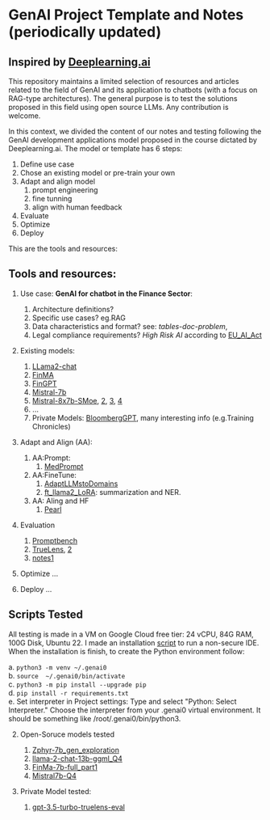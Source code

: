 # GenAI Project Template and Notes (periodically updated)

## Inspired by [Deeplearning.ai](https://www.deeplearning.ai/courses/generative-ai-with-llms/)

This repository maintains a limited selection of resources and articles related to the field of GenAI and its application to chatbots (with a focus on RAG-type architectures). The general purpose is to test the solutions proposed in this field using open source LLMs. Any contribution is welcome.    

In this context, we divided the content of our notes and testing following the GenAI development applications model proposed in the course dictated by Deeplearning.ai. The model or template has 6 steps: 

1. Define use case
2. Chose an existing model or pre-train your own
3. Adapt and align model
   1. prompt engineering
   2. fine tunning
   3. align with human feedback
4. Evaluate
5. Optimize
6. Deploy

This are the tools and resources: 

## Tools and resources:
  
1. Use case: **GenAI for chatbot in the Finance Sector**:
   1. Architecture definitions?
   2. Specific use cases? eg.RAG 
   3. Data characteristics and format? see: *tables-doc-problem*, 
   4. Legal compliance requirements? *High Risk AI* according to [EU_AI_Act](https://artificialintelligenceact.com/)
   
2. Existing models:
   1. [LLama2-chat](https://huggingface.co/meta-llama/Llama-2-7b-chat-hf)  
   2. [FinMA](https://huggingface.co/ChanceFocus/finma-7b-full)
   3. [FinGPT](https://huggingface.co/FinGPT)
   4. [Mistral-7b](https://huggingface.co/docs/transformers/main/model_doc/mistral)
   5. [Mistral-8x7b-SMoe](https://huggingface.co/mistralai/Mixtral-8x7B-Instruct-v0.1), [2](https://huggingface.co/blog/mixtral), [3](https://arxiv.org/abs/2101.03961), [4](https://arxiv.org/pdf/2305.14705.pdf)      
   6. ...
   7. Private Models: [BloombergGPT](https://arxiv.org/abs/2303.17564), many interesting info (e.g.Training Chronicles)  

3. Adapt and Align (AA):  
   1. AA:Prompt:    
      1. [MedPrompt](https://arxiv.org/abs/2311.16452)    
   2. AA:FineTune:   
      1. [AdaptLLMstoDomains](https://huggingface.co/AdaptLLM/finance-LLM)
      2. [ft_llama2_LoRA](https://arxiv.org/abs/2308.13032): summarization and NER.
   3. AA: Aling and HF    
      1. [Pearl](https://pearlagent.github.io/)

4. Evaluation
   1. [Promptbench](https://promptbench.readthedocs.io/en/latest/examples/basic.html)
   2. [TrueLens](https://www.trulens.org/), [2](https://blog.llamaindex.ai/build-and-evaluate-llm-apps-with-llamaindex-and-trulens-6749e030d83c)
   3. [notes1](https://www.philschmid.de/evaluate-llm)

5. Optimize
   ...

6. Deploy
   ...


## Scripts Tested

All testing is made in a VM on Google Cloud free tier: 24 vCPU, 84G RAM, 100G Disk, Ubuntu 22. I made an installation [script](https://github.com/castillosebastian/genai0/blob/main/related_works/Cloud_VM/instalar.sh) to run a non-secure IDE. When the installation is finish, to create the Python environment follow:

a. `python3 -m venv ~/.genai0`   
b. `source  ~/.genai0/bin/activate`   
c. `python3 -m pip install --upgrade pip`   
d. `pip install -r requirements.txt`    
e. Set interpreter in Project settings: Type and select "Python: Select Interpreter." Choose the interpreter from your .genai0 virtual environment. It should be something like /root/.genai0/bin/python3.     

2. Open-Soruce models tested
   1. [Zphyr-7b_gen_exploration](https://github.com/castillosebastian/genai0/blob/main/related_works/Cloud_VM/rag2_ok_HugFace-zepyyr.py)
   2. [llama-2-chat-13b-ggml_Q4](https://github.com/castillosebastian/genai0/blob/main/related_works/Cloud_VM/rag3_ok_LLama2-13b_Q4.py)
   3. [FinMa-7b-full_part1](https://github.com/castillosebastian/genai0/blob/main/related_works/Cloud_VM/rag4_FinMA-7bfull.py)
   4. [Mistral7b-Q4](https://github.com/castillosebastian/genai0/blob/main/related_works/Cloud_VM/rag5_Mistral7b_Q4.py)

3. Private Model tested:
   1. [gpt-3.5-turbo-truelens-eval](https://github.com/castillosebastian/genai0/blob/main/related_works/RAG_DeeplearningAI/L1-Advanced_RAG_Pipeline.ipynb)
